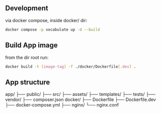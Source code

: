 ## Development
via docker compose, inside docker/ dir:
```bash
docker compose -p vocabulate up -d --build

```


## Build App image
from the dir root run:

```bash
docker build -t [image-tag] -f ./docker/Dockerfile[.dev] .
```

## App structure
app/
├── public/
├── src/
├── assets/
├── templates/
├── tests/
├── vendor/
├── composer.json
docker/
├── Dockerfile
├── Dockerfile.dev
├── docker-compose.yml
├── nginx/
    └── nginx.conf
